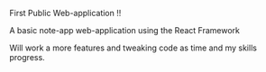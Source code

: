 First Public Web-application !!

A basic note-app web-application using the React Framework

Will work a more features and tweaking code as time and my skills progress.